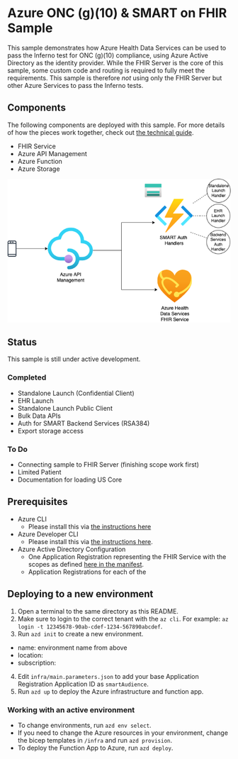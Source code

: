 # Azure ONC (g)(10) & SMART on FHIR Sample

This sample demonstrates how Azure Health Data Services can be used to pass the Inferno test for ONC (g)(10) compliance, using Azure Active Directory as the identity provider. While the FHIR Server is the core of this sample, some custom code and routing is required to fully meet the requirements. This sample is therefore *not* using only the FHIR Server but other Azure Services to pass the Inferno tests.

## Components 

The following components are deployed with this sample. For more details of how the pieces work together, check out [the technical guide](./docs/technical-guide.md).

- FHIR Service
- Azure API Management
- Azure Function
- Azure Storage

![](./docs/overview-architecture.png)

## Status

This sample is still under active development.

### Completed

- Standalone Launch (Confidential Client)
- EHR Launch 
- Standalone Launch Public Client
- Bulk Data APIs
- Auth for SMART Backend Services (RSA384)
- Export storage access

### To Do

- Connecting sample to FHIR Server (finishing scope work first)
- Limited Patient
- Documentation for loading US Core

## Prerequisites

- Azure CLI
  - Please install this via [the instructions here](https://learn.microsoft.com/en-us/cli/azure/install-azure-cli)
- Azure Developer CLI
  -  Please install this via [the instructions here](https://learn.microsoft.com/azure/developer/azure-developer-cli/install-azd?tabs=baremetal%2Cwindows).
- Azure Active Directory Configuration
  - One Application Registration representing the FHIR Service with the scopes as defined [here in the manifest](./docs/oauth2-permissions.json).
  - Application Registrations for each of the 

## Deploying to a new environment

1. Open a terminal to the same directory as this README.
2. Make sure to login to the correct tenant with the `az cli`. For example: `az login -t 12345678-90ab-cdef-1234-567890abcdef`.
3. Run `azd init` to create a new environment.
  - name: environment name from above
  - location: <your location>
  - subscription: <your-subscription>
4. Edit `infra/main.parameters.json` to add your base Application Registration Application ID as `smartAudience`.
5. Run `azd up` to deploy the Azure infrastructure and function app.

### Working with an active environment

- To change environments, run `azd env select`.
- If you need to change the Azure resources in your environment, change the bicep templates in `/infra` and run `azd provision`.
- To deploy the Function App to Azure, run `azd deploy`.

